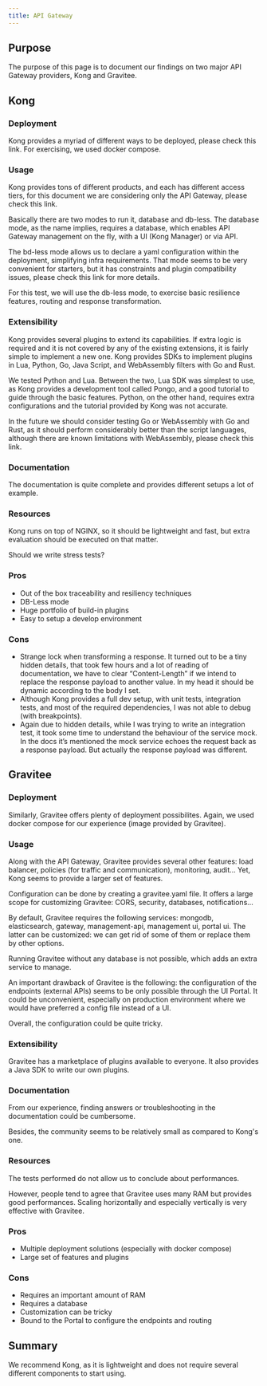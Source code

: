 ```yaml
---
title: API Gateway
---
```


<!--
SPDX-FileCopyrightText: 2024 PNED G.I.E.

SPDX-License-Identifier: CC-BY-4.0
-->

## Purpose

The purpose of this page is to document our findings on two major API Gateway providers, Kong and Gravitee.

## Kong

### Deployment

Kong provides a myriad of different ways to be deployed, please check this link. For exercising, we used docker compose.

### Usage

Kong provides tons of different products, and each has different access tiers, for this document we are considering only the API Gateway, please check this link.

Basically there are two modes to run it, database and db-less. The database mode, as the name implies, requires a database, which enables API Gateway management on the fly, with a UI (Kong Manager) or via API.

The bd-less mode allows us to declare a yaml configuration within the deployment, simplifying infra requirements. That mode seems to be very convenient for starters, but it has constraints and plugin compatibility issues, please check this link for more details.

For this test, we will use the db-less mode, to exercise basic resilience features, routing and response transformation.

### Extensibility

Kong provides several plugins to extend its capabilities. If extra logic is required and it is not covered by any of the existing extensions, it is fairly simple to implement a new one. Kong provides SDKs to implement plugins in Lua, Python, Go, Java Script, and WebAssembly filters with Go and Rust.

We tested Python and Lua. Between the two, Lua SDK was simplest to use, as Kong provides a development tool called Pongo, and a good tutorial to guide through the basic features. Python, on the other hand, requires extra configurations and the tutorial provided by Kong was not accurate.

In the future we should consider testing Go or WebAssembly with Go and Rust, as it should perform considerably better than the script languages, although there are known limitations with WebAssembly, please check this link.

### Documentation

The documentation is quite complete and provides different setups a lot of example.

### Resources

Kong runs on top of NGINX, so it should be lightweight and fast, but extra evaluation should be executed on that matter.

Should we write stress tests?

### Pros

- Out of the box traceability and resiliency techniques
- DB-Less mode
- Huge portfolio of build-in plugins
- Easy to setup a develop environment

### Cons

- Strange lock when transforming a response. It turned out to be a tiny hidden details, that took few hours and a lot of reading of documentation, we have to clear “Content-Length” if we intend to replace the response payload to another value. In my head it should be dynamic according to the body I set.
- Although Kong provides a full dev setup, with unit tests, integration tests, and most of the required dependencies, I was not able to debug (with breakpoints).
- Again due to hidden details, while I was trying to write an integration test, it took some time to understand the behaviour of the service mock. In the docs it’s mentioned the mock service echoes the request back as a response payload. But actually the response payload was different.

## Gravitee

### Deployment

Similarly, Gravitee offers plenty of deployment possibilites. Again, we used docker compose for our experience (image provided by Gravitee).

### Usage

Along with the API Gateway, Gravitee provides several other features: load balancer, policies (for traffic and communication), monitoring, audit...
Yet, Kong seems to provide a larger set of features.

Configuration can be done by creating a gravitee.yaml file. It offers a large scope for customizing Gravitee: CORS, security, databases, notifications...

By default, Gravitee requires the following services: mongodb, elasticsearch, gateway, management-api, management ui, portal ui.
The latter can be customized: we can get rid of some of them or replace them by other options.

Running Gravitee without any database is not possible, which adds an extra service to manage.

An important drawback of Gravitee is the following: the configuration of the endpoints (external APIs) seems to be only possible through the UI Portal. It could be unconvenient, especially on production environment where we would have preferred a config file instead of a UI.

Overall, the configuration could be quite tricky.

### Extensibility

Gravitee has a marketplace of plugins available to everyone. It also provides a Java SDK to write our own plugins.

### Documentation

From our experience, finding answers or troubleshooting in the documentation could be cumbersome.

Besides, the community seems to be relatively small as compared to Kong's one.

### Resources

The tests performed do not allow us to conclude about performances.

However, people tend to agree that Gravitee uses many RAM but provides good performances. Scaling horizontally and especially vertically is very effective with Gravitee.

### Pros

- Multiple deployment solutions (especially with docker compose)
- Large set of features and plugins

### Cons

- Requires an important amount of RAM
- Requires a database
- Customization can be tricky
- Bound to the Portal to configure the endpoints and routing

## Summary

We recommend Kong, as it is lightweight and does not require several different components to start using.